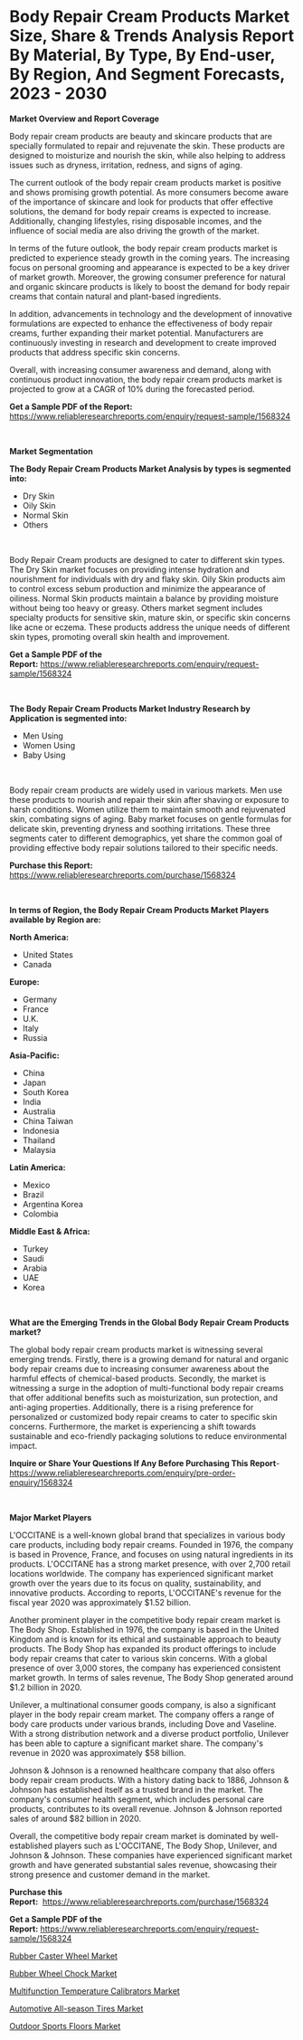 <p><h1>Body Repair Cream Products Market Size, Share & Trends Analysis Report By Material, By Type, By End-user, By Region, And Segment Forecasts, 2023 - 2030</h1></p><p><strong>Market Overview and Report Coverage</strong></p>
<p><p>Body repair cream products are beauty and skincare products that are specially formulated to repair and rejuvenate the skin. These products are designed to moisturize and nourish the skin, while also helping to address issues such as dryness, irritation, redness, and signs of aging.</p><p>The current outlook of the body repair cream products market is positive and shows promising growth potential. As more consumers become aware of the importance of skincare and look for products that offer effective solutions, the demand for body repair creams is expected to increase. Additionally, changing lifestyles, rising disposable incomes, and the influence of social media are also driving the growth of the market.</p><p>In terms of the future outlook, the body repair cream products market is predicted to experience steady growth in the coming years. The increasing focus on personal grooming and appearance is expected to be a key driver of market growth. Moreover, the growing consumer preference for natural and organic skincare products is likely to boost the demand for body repair creams that contain natural and plant-based ingredients.</p><p>In addition, advancements in technology and the development of innovative formulations are expected to enhance the effectiveness of body repair creams, further expanding their market potential. Manufacturers are continuously investing in research and development to create improved products that address specific skin concerns.</p><p>Overall, with increasing consumer awareness and demand, along with continuous product innovation, the body repair cream products market is projected to grow at a CAGR of 10% during the forecasted period.</p></p>
<p><strong>Get a Sample PDF of the Report:</strong> <a href="https://www.reliableresearchreports.com/enquiry/request-sample/1568324">https://www.reliableresearchreports.com/enquiry/request-sample/1568324</a></p>
<p>&nbsp;</p>
<p><strong>Market Segmentation</strong></p>
<p><strong>The Body Repair Cream Products Market Analysis by types is segmented into:</strong></p>
<p><ul><li>Dry Skin</li><li>Oily Skin</li><li>Normal Skin</li><li>Others</li></ul></p>
<p>&nbsp;</p>
<p><p>Body Repair Cream products are designed to cater to different skin types. The Dry Skin market focuses on providing intense hydration and nourishment for individuals with dry and flaky skin. Oily Skin products aim to control excess sebum production and minimize the appearance of oiliness. Normal Skin products maintain a balance by providing moisture without being too heavy or greasy. Others market segment includes specialty products for sensitive skin, mature skin, or specific skin concerns like acne or eczema. These products address the unique needs of different skin types, promoting overall skin health and improvement.</p></p>
<p><strong>Get a Sample PDF of the Report:</strong>&nbsp;<a href="https://www.reliableresearchreports.com/enquiry/request-sample/1568324">https://www.reliableresearchreports.com/enquiry/request-sample/1568324</a></p>
<p>&nbsp;</p>
<p><strong>The Body Repair Cream Products Market Industry Research by Application is segmented into:</strong></p>
<p><ul><li>Men Using</li><li>Women Using</li><li>Baby Using</li></ul></p>
<p>&nbsp;</p>
<p><p>Body repair cream products are widely used in various markets. Men use these products to nourish and repair their skin after shaving or exposure to harsh conditions. Women utilize them to maintain smooth and rejuvenated skin, combating signs of aging. Baby market focuses on gentle formulas for delicate skin, preventing dryness and soothing irritations. These three segments cater to different demographics, yet share the common goal of providing effective body repair solutions tailored to their specific needs.</p></p>
<p><strong>Purchase this Report:</strong>&nbsp; <a href="https://www.reliableresearchreports.com/purchase/1568324">https://www.reliableresearchreports.com/purchase/1568324</a></p>
<p>&nbsp;</p>
<p><strong>In terms of Region, the Body Repair Cream Products Market Players available by Region are:</strong></p>
<p>
    <p> <strong> North America: </strong>
        <ul>
            <li>United States</li>
            <li>Canada</li>
        </ul>
        </p> 
    <p> <strong> Europe: </strong>
        <ul>
            <li>Germany</li>
            <li>France</li>
            <li>U.K.</li>
            <li>Italy</li>
            <li>Russia</li>
        </ul>
        </p> 
    <p> <strong> Asia-Pacific: </strong>
        <ul>
            <li>China</li>
            <li>Japan</li>
            <li>South Korea</li>
            <li>India</li>
            <li>Australia</li>
            <li>China Taiwan</li>
            <li>Indonesia</li>
            <li>Thailand</li>
            <li>Malaysia</li>
        </ul>
        </p> 
    <p> <strong> Latin America: </strong>
        <ul>
            <li>Mexico</li>
            <li>Brazil</li>
            <li>Argentina Korea</li>
            <li>Colombia</li>
        </ul>
        </p> 
    <p> <strong> Middle East & Africa: </strong>
        <ul>
            <li>Turkey</li>
            <li>Saudi</li>
            <li>Arabia</li>
            <li>UAE</li>
            <li>Korea</li>
        </ul>
    </p>
    </p>
<p>&nbsp;</p>
<p><strong>What are the Emerging Trends in the Global Body Repair Cream Products market?</strong></p>
<p><p>The global body repair cream products market is witnessing several emerging trends. Firstly, there is a growing demand for natural and organic body repair creams due to increasing consumer awareness about the harmful effects of chemical-based products. Secondly, the market is witnessing a surge in the adoption of multi-functional body repair creams that offer additional benefits such as moisturization, sun protection, and anti-aging properties. Additionally, there is a rising preference for personalized or customized body repair creams to cater to specific skin concerns. Furthermore, the market is experiencing a shift towards sustainable and eco-friendly packaging solutions to reduce environmental impact.</p></p>
<p><strong>Inquire or Share Your Questions If Any Before Purchasing This Report</strong>- <a href="https://www.reliableresearchreports.com/enquiry/pre-order-enquiry/1568324">https://www.reliableresearchreports.com/enquiry/pre-order-enquiry/1568324</a></p>
<p>&nbsp;</p>
<p><strong>Major Market Players</strong></p>
<p><p>L'OCCITANE is a well-known global brand that specializes in various body care products, including body repair creams. Founded in 1976, the company is based in Provence, France, and focuses on using natural ingredients in its products. L'OCCITANE has a strong market presence, with over 2,700 retail locations worldwide. The company has experienced significant market growth over the years due to its focus on quality, sustainability, and innovative products. According to reports, L'OCCITANE's revenue for the fiscal year 2020 was approximately $1.52 billion.</p><p>Another prominent player in the competitive body repair cream market is The Body Shop. Established in 1976, the company is based in the United Kingdom and is known for its ethical and sustainable approach to beauty products. The Body Shop has expanded its product offerings to include body repair creams that cater to various skin concerns. With a global presence of over 3,000 stores, the company has experienced consistent market growth. In terms of sales revenue, The Body Shop generated around $1.2 billion in 2020.</p><p>Unilever, a multinational consumer goods company, is also a significant player in the body repair cream market. The company offers a range of body care products under various brands, including Dove and Vaseline. With a strong distribution network and a diverse product portfolio, Unilever has been able to capture a significant market share. The company's revenue in 2020 was approximately $58 billion.</p><p>Johnson & Johnson is a renowned healthcare company that also offers body repair cream products. With a history dating back to 1886, Johnson & Johnson has established itself as a trusted brand in the market. The company's consumer health segment, which includes personal care products, contributes to its overall revenue. Johnson & Johnson reported sales of around $82 billion in 2020.</p><p>Overall, the competitive body repair cream market is dominated by well-established players such as L'OCCITANE, The Body Shop, Unilever, and Johnson & Johnson. These companies have experienced significant market growth and have generated substantial sales revenue, showcasing their strong presence and customer demand in the market.</p></p>
<p><strong>Purchase this Report:</strong>&nbsp;&nbsp;<a href="https://www.reliableresearchreports.com/purchase/1568324">https://www.reliableresearchreports.com/purchase/1568324</a></p>
<p></p>
<p><strong>Get a Sample PDF of the Report:</strong>&nbsp;<a href="https://www.reliableresearchreports.com/enquiry/request-sample/1568324">https://www.reliableresearchreports.com/enquiry/request-sample/1568324</a></p>
<p><p><a href="https://www.linkedin.com/pulse/decoding-rubber-caster-wheel-market-deep-dive-latest-trends-segmentation/">Rubber Caster Wheel Market</a></p><p><a href="https://www.linkedin.com/pulse/rubber-wheel-chock-market-insights-players-forecast-till/">Rubber Wheel Chock Market</a></p><p><a href="https://medium.com/@loretashyti01/multifunction-temperature-calibrators-market-analysis-and-sze-forecasted-for-period-from-2023-to-1f1703cc1fbe">Multifunction Temperature Calibrators Market</a></p><p><a href="https://medium.com/@klebogdani/automotive-all-season-tires-market-furnishes-information-on-market-share-market-trends-and-market-345539318089">Automotive All-season Tires Market</a></p><p><a href="https://github.com/JameTravis/Market-Research-Report-List-2/blob/main/outdoor-sports-floors-market.md">Outdoor Sports Floors Market</a></p></p>